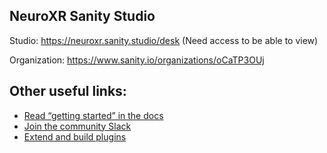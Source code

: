 ## NeuroXR Sanity Studio

Studio: https://neuroxr.sanity.studio/desk (Need access to be able to view)

Organization: https://www.sanity.io/organizations/oCaTP3OUj

## Other useful links:

- [Read “getting started” in the docs](https://www.sanity.io/docs/introduction/getting-started?utm_source=readme)
- [Join the community Slack](https://slack.sanity.io/?utm_source=readme)
- [Extend and build plugins](https://www.sanity.io/docs/content-studio/extending?utm_source=readme)
